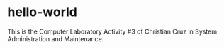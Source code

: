 # hello-world
This is the Computer Laboratory Activity #3 of Christian Cruz in System Administration and Maintenance.
